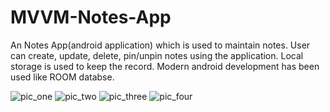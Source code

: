 # MVVM-Notes-App
An Notes App(android application) which is used to maintain notes.
User can create, update, delete, pin/unpin notes using the application.
Local storage is used to keep the record.
Modern android development has been used like ROOM databse.

![pic_one](https://user-images.githubusercontent.com/60665514/231242089-7c9eeb02-67fa-44a5-8d3a-8f4177e7710e.png)     ![pic_two](https://user-images.githubusercontent.com/60665514/231240976-ce1c93c0-8257-440d-9e70-62b9543023d7.png)     ![pic_three](https://user-images.githubusercontent.com/60665514/231240994-19a34abb-9e79-4317-8748-284be0ccb098.png)     ![pic_four](https://user-images.githubusercontent.com/60665514/231242617-fc082cfd-a010-429f-b241-d6f138c8aaa8.png)


